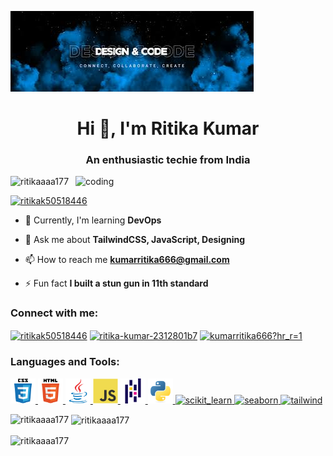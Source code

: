 ![logo](https://github.com/ritikaaaa177/ritikaaaa177/blob/main/img1.jpg)
<h1 align="center">Hi 👋, I'm Ritika Kumar</h1>
<h3 align="center">An enthusiastic techie from India</h3>
<img align="right" alt="coding" width="400" src="https://user-images.githubusercontent.com/59734313/157189039-c09b3e38-9f42-42c0-ab54-14f1574190a7.gif">

<p align="left"> <img src="https://komarev.com/ghpvc/?username=ritikaaaa177&label=Profile%20views&color=0e75b6&style=flat" alt="ritikaaaa177" /> </p>

<p align="left"> <a href="https://twitter.com/ritikak50518446" target="blank"><img src="https://img.shields.io/twitter/follow/ritikak50518446?logo=twitter&style=for-the-badge" alt="ritikak50518446" /></a> </p>

- 🌱 Currently, I'm learning **DevOps**

- 💬 Ask me about **TailwindCSS, JavaScript, Designing**

- 📫 How to reach me **kumarritika666@gmail.com**

- ⚡ Fun fact **I built a stun gun in 11th standard**

<h3 align="left">Connect with me:</h3>
<p align="left">
<a href="https://twitter.com/ritikak50518446" target="blank"><img align="center" src="https://raw.githubusercontent.com/rahuldkjain/github-profile-readme-generator/master/src/images/icons/Social/twitter.svg" alt="ritikak50518446" height="30" width="40" /></a>
<a href="https://linkedin.com/in/ritika-kumar-2312801b7" target="blank"><img align="center" src="https://raw.githubusercontent.com/rahuldkjain/github-profile-readme-generator/master/src/images/icons/Social/linked-in-alt.svg" alt="ritika-kumar-2312801b7" height="30" width="40" /></a>
<a href="https://www.hackerrank.com/kumarritika666?hr_r=1" target="blank"><img align="center" src="https://raw.githubusercontent.com/rahuldkjain/github-profile-readme-generator/master/src/images/icons/Social/hackerrank.svg" alt="kumarritika666?hr_r=1" height="30" width="40" /></a>
</p>

<h3 align="left">Languages and Tools:</h3>
<p align="left"> 
  <a href="https://www.w3schools.com/css/" target="_blank" rel="noreferrer">
    <img src="https://raw.githubusercontent.com/devicons/devicon/master/icons/css3/css3-original-wordmark.svg" alt="css3" width="40" height="40"/>
  </a>
  <a href="https://www.w3.org/html/" target="_blank" rel="noreferrer">
    <img src="https://raw.githubusercontent.com/devicons/devicon/master/icons/html5/html5-original-wordmark.svg" alt="html5" width="40" height="40"/>
  </a>
  <a href="https://www.java.com" target="_blank" rel="noreferrer">
    <img src="https://raw.githubusercontent.com/devicons/devicon/master/icons/java/java-original.svg" alt="java" width="40" height="40"/>
  </a>
  <a href="https://developer.mozilla.org/en-US/docs/Web/JavaScript" target="_blank" rel="noreferrer">
    <img src="https://raw.githubusercontent.com/devicons/devicon/master/icons/javascript/javascript-original.svg" alt="javascript" width="40" height="40"/>
  </a>
  <a href="https://pandas.pydata.org/" target="_blank" rel="noreferrer">
    <img src="https://raw.githubusercontent.com/devicons/devicon/2ae2a900d2f041da66e950e4d48052658d850630/icons/pandas/pandas-original.svg" alt="pandas" width="40" height="40"/>
  </a>
  <a href="https://www.python.org" target="_blank" rel="noreferrer">
    <img src="https://raw.githubusercontent.com/devicons/devicon/master/icons/python/python-original.svg" alt="python" width="40" height="40"/>
  </a>
  <a href="https://scikit-learn.org/" target="_blank" rel="noreferrer">
    <img src="https://upload.wikimedia.org/wikipedia/commons/0/05/Scikit_learn_logo_small.svg" alt="scikit_learn" width="40" height="40"/>
  </a>
  <a href="https://seaborn.pydata.org/" target="_blank" rel="noreferrer">
    <img src="https://seaborn.pydata.org/_images/logo-mark-lightbg.svg" alt="seaborn" width="40" height="40"/>
  </a>
  <a href="https://tailwindcss.com/" target="_blank" rel="noreferrer">
    <img src="https://www.vectorlogo.zone/logos/tailwindcss/tailwindcss-icon.svg" alt="tailwind" width="40" height="40"/>
  </a>
</p>

<p><img align="left" src="https://github-readme-stats.vercel.app/api/top-langs?username=ritikaaaa177&show_icons=true&locale=en&layout=compact" alt="ritikaaaa177" /></p>

<p>&nbsp;<img align="center" src="https://github-readme-stats.vercel.app/api?username=ritikaaaa177&show_icons=true&locale=en" alt="ritikaaaa177" /></p>

<p><img align="center" src="https://github-readme-streak-stats.herokuapp.com/?user=ritikaaaa177&" alt="ritikaaaa177" /></p>

